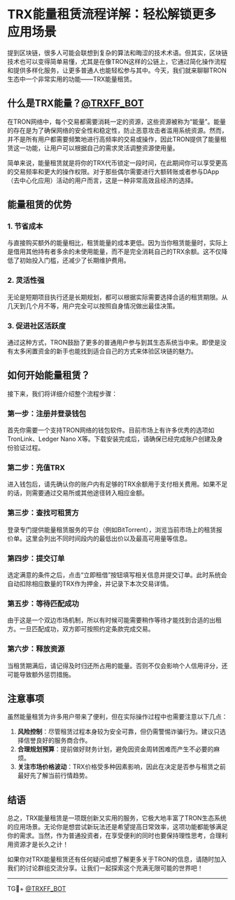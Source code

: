 # TRX能量租赁流程详解：轻松解锁更多应用场景 

提到区块链，很多人可能会联想到复杂的算法和晦涩的技术术语。但其实，区块链技术也可以变得简单易懂，尤其是在像TRON这样的公链上，它通过简化操作流程和提供多样化服务，让更多普通人也能轻松参与其中。今天，我们就来聊聊TRON生态中一个非常实用的功能——TRX能量租赁。

## 什么是TRX能量？[@TRXFF_BOT](https://t.me/TRXFF_BOT)

在TRON网络中，每个交易都需要消耗一定的资源，这些资源被称为“能量”。能量的存在是为了确保网络的安全性和稳定性，防止恶意攻击者滥用系统资源。然而，并不是所有用户都需要频繁地进行高频率的交易或操作，因此TRON提供了能量租赁这一功能，让用户可以根据自己的需求灵活调整资源使用量。

简单来说，能量租赁就是将你的TRX代币锁定一段时间，在此期间你可以享受更高的交易频率和更大的操作权限。对于那些偶尔需要进行大额转账或者参与DApp（去中心化应用）活动的用户而言，这是一种非常高效且经济的选择。

## 能量租赁的优势

### 1. **节省成本**
与直接购买额外的能量相比，租赁能量的成本更低。因为当你租赁能量时，实际上是借用其他持有者多余的未使用能量，而不是完全消耗自己的TRX余额。这不仅降低了初始投入门槛，还减少了长期维护费用。

### 2. **灵活性强**
无论是短期项目执行还是长期规划，都可以根据实际需要选择合适的租赁期限。从几天到几个月不等，用户完全可以按照自身情况做出最佳决策。

### 3. **促进社区活跃度**
通过这种方式，TRON鼓励了更多的普通用户参与到其生态系统当中来。即使是没有太多闲置资金的新手也能找到适合自己的方式来体验区块链的魅力。

## 如何开始能量租赁？

接下来，我们将详细介绍整个流程步骤：

### 第一步：注册并登录钱包
首先你需要一个支持TRON网络的钱包软件。目前市场上有许多优秀的选项如TronLink、Ledger Nano X等。下载安装完成后，请确保已经完成账户创建及身份验证过程。

### 第二步：充值TRX
进入钱包后，请先确认你的账户内有足够的TRX余额用于支付相关费用。如果不足的话，则需要通过交易所或其他途径转入相应金额。

### 第三步：查找可租赁方
登录专门提供能量租赁服务的平台（例如BitTorrent），浏览当前市场上的租赁报价单。这里会列出不同时间段内的最低出价以及最高可用量等信息。

### 第四步：提交订单
选定满意的条件之后，点击“立即租借”按钮填写相关信息并提交订单。此时系统会自动扣除相应数量的TRX作为押金，并记录下本次交易详情。

### 第五步：等待匹配成功
由于这是一个双边市场机制，所以有时候可能需要稍作等待才能找到合适的出租方。一旦匹配成功，双方即可按照约定条款完成交易。

### 第六步：释放资源
当租赁期满后，请记得及时归还所占用的能量。否则不仅会影响个人信用评分，还可能导致额外惩罚措施。

## 注意事项

虽然能量租赁为许多用户带来了便利，但在实际操作过程中也需要注意以下几点：

1. **风险控制**：尽管租赁过程本身较为安全可靠，但仍需警惕诈骗行为。建议只选择信誉良好的服务商合作。
2. **合理规划预算**：提前做好财务计划，避免因资金周转困难而产生不必要的麻烦。
3. **关注市场价格波动**：TRX价格受多种因素影响，因此在决定是否参与租赁之前最好先了解当前行情趋势。

## 结语

总之，TRX能量租赁是一项既创新又实用的服务，它极大地丰富了TRON生态系统的应用场景。无论你是想尝试新玩法还是希望提高日常效率，这项功能都能够满足你的需求。当然，作为普通投资者，在享受便利的同时也要保持理性思考，合理利用资源才是长久之计！

如果你对TRX能量租赁还有任何疑问或想了解更多关于TRON的信息，请随时加入我们的讨论群组交流分享。让我们一起探索这个充满无限可能的世界吧！

---

TG💪+ [@TRXFF_BOT](https://t.me/TRXFF_BOT)
